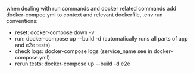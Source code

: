 
when dealing with run commands and docker related commands add docker-compoe.yml to context and relevant dockerfile, .env
run conventions:
 - reset: docker-compose down -v
 - run:  docker-compose up --build -d (automatically runs all parts of app and e2e tests)
 - check logs: docker-compose logs (service_name see in docker-compose.yml)
 - rerun tests: docker-compose up --build -d e2e
